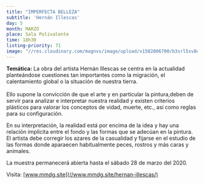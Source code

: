```yaml
---
title: "IMPERFECTA BELLEZA"
subtitle: 'Hernán Illescas'
day: 5
month: MARZO
place: Sala Polivalente
time: 18h30
listing-priority: 71
image: "//res.cloudinary.com/magnvs/image/upload/v1582806700/b3srl5sv8qeqqdk3ssba.jpg"
---
```

**Temática:** La obra del artista Hernán Illescas se centra en la actualidad planteándose cuestiones tan importantes como la migración, el calentamiento global o la situación de nuestra tierra.<br /><br/>Ello supone la convicción de que el arte y en particular la pintura,deben de servir para analizar e interpretar nuestra realidad y existen criterios plásticos para valorar los conceptos de vidad, muerte, etc., así como reglas para su configuración.

En su interpretación, la realidad está por encima de la idea y hay una relación implícita entre el fondo y las formas que se adecúan en la pintura. El artista debe corregir los azares de la casualidad y fijarse en el estudio de las formas donde aparaecen habitualmente peces, rostros y más caras y animales.

La muestra permanecerá abierta hasta el sábado 28 de marzo del 2020.

Visita: [www.mmdg.site](//www.mmdg.site/hernan-illescas/)
